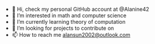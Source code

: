 - 👋 Hi, check my personal GitHub account at @Alanine42
- 👀 I’m interested in math and computer science
- 🌱 I’m currently learning theory of computation
- 💞️ I’m looking for projects to contribute on
- 📫 How to reach me alansun2002@outlook.com
<!---
NalaZ/NalaZ is a ✨ special ✨ repository because its `README.md` (this file) appears on your GitHub profile.
You can click the Preview link to take a look at your changes.
--->
